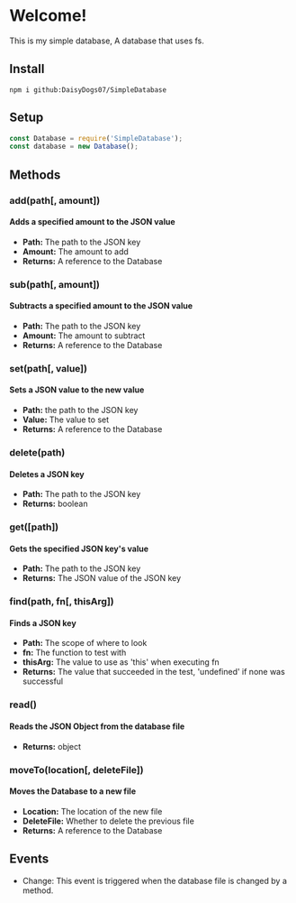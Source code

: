 # Welcome!
This is my simple database, A database that uses fs.

## Install
```console
npm i github:DaisyDogs07/SimpleDatabase
```

## Setup
```js
const Database = require('SimpleDatabase');
const database = new Database();
```

## Methods
### add(path\[, amount\])
#### Adds a specified amount to the JSON value
* **Path:** The path to the JSON key
* **Amount:** The amount to add
* **Returns:** A reference to the Database

### sub(path\[, amount\])
#### Subtracts a specified amount to the JSON value
* **Path:** The path to the JSON key
* **Amount:** The amount to subtract
* **Returns:** A reference to the Database

### set(path\[, value\])
#### Sets a JSON value to the new value
* **Path:** the path to the JSON key
* **Value:** The value to set
* **Returns:** A reference to the Database

### delete(path)
#### Deletes a JSON key
* **Path:** The path to the JSON key
* **Returns:** boolean

### get(\[path\])
#### Gets the specified JSON key's value
* **Path:** The path to the JSON key
* **Returns:** The JSON value of the JSON key

### find(path, fn\[, thisArg\])
#### Finds a JSON key
* **Path:** The scope of where to look
* **fn:** The function to test with
* **thisArg:** The value to use as 'this' when executing fn
* **Returns:** The value that succeeded in the test, 'undefined' if none was successful

### read()
#### Reads the JSON Object from the database file
* **Returns:** object

### moveTo(location\[, deleteFile\])
#### Moves the Database to a new file
* **Location:** The location of the new file
* **DeleteFile:** Whether to delete the previous file
* **Returns:** A reference to the Database

## Events
* Change: This event is triggered when the database file is changed by a method.
